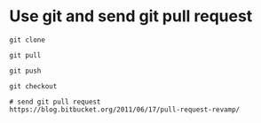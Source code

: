 Use git and send git pull request
=================================
```
git clone

git pull

git push

git checkout

# send git pull request
https://blog.bitbucket.org/2011/06/17/pull-request-revamp/
```
